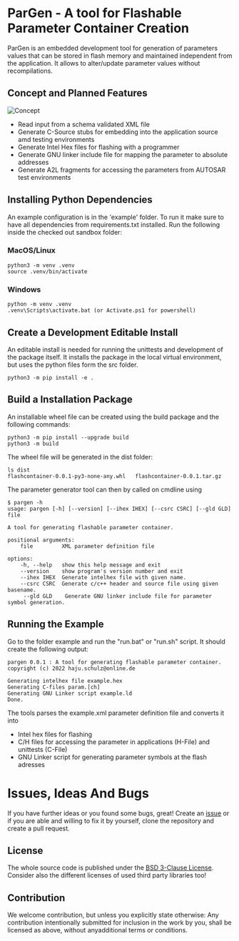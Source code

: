 # ParGen - A tool for Flashable Parameter Container Creation

ParGen is an embedded development tool for generation of parameters values that
can be stored in flash memory and maintained independent from the application.
It allows to alter/update parameter values without recompilations.

## Concept and Planned Features

![Concept](http://www.plantuml.com/plantuml/proxy?cache=no&src=https://raw.githubusercontent.com/nhjschulz/flashcontainer/master/overview.plantuml)

* Read input from a schema validated XML file
* Generate C-Source stubs for embedding into the application source amd testing environments
* Generate Intel Hex files for flashing with a programmer
* Generate GNU linker include file for mapping the parameter to absolute addresses
* Generate A2L fragments for accessing the parameters from AUTOSAR test environments

## Installing Python Dependencies

An example configuration is in the 'example' folder. To run it make sure to have
all dependencies from requirements.txt installed. Run the following inside the
checked out sandbox folder:

### MacOS/Linux

    python3 -m venv .venv
    source .venv/bin/activate

### Windows

    python -m venv .venv
    .venv\Scripts\activate.bat (or Activate.ps1 for powershell)

## Create a Development Editable Install

An editable install is needed for running the unittests and development of the package itself.
It installs the package in the local virtual environment, but uses the python files form the
src folder.

    python3 -m pip install -e .
## Build a Installation Package

An installable wheel file can be created using the build package and the following commands:
    
    python3 -m pip install --upgrade build
    python3 -m build

The wheel file will be generated in the dist folder:

    ls dist
    flashcontainer-0.0.1-py3-none-any.whl   flashcontainer-0.0.1.tar.gz

The parameter generator tool can then by called on cmdline using 

    $ pargen -h
    usage: pargen [-h] [--version] [--ihex IHEX] [--csrc CSRC] [--gld GLD] file

    A tool for generating flashable parameter container.

    positional arguments:
        file         XML parameter definition file

    options:
        -h, --help   show this help message and exit
        --version    show program's version number and exit
        --ihex IHEX  Generate intelhex file with given name.
        --csrc CSRC  Generate c/c++ header and source file using given basename.
         --gld GLD    Generate GNU linker include file for parameter symbol generation.    

## Running the Example

Go to the folder example and run the "run.bat" or "run.sh" script. It should create
the following output:

    pargen 0.0.1 : A tool for generating flashable parameter container.
    copyright (c) 2022 haju.schulz@online.de

    Generating intelhex file example.hex
    Generating C-files param.[ch]
    Generating GNU Linker script example.ld
    Done.

The tools parses the example.xml parameter definition file and converts it into
* Intel hex files for flashing
* C/H files for accessing the parameter in applications (H-File) and unittests (C-File)
* GNU Linker script for generating parameter symbols at the flash adresses

# Issues, Ideas And Bugs

If you have further ideas or you found some bugs, great! Create an [issue](https://github.com/issues) or if you are able and willing to fix it by yourself, clone the repository and create a pull request.

## License

The whole source code is published under the [BSD 3-Clause License](https://opensource.org/licenses/BSD-3-Clause/).
Consider also the different licenses of used third party libraries too!

## Contribution

We welcome contribution, but unless you explicitly state otherwise: Any contribution intentionally submitted for inclusion in the work by you, shall be licensed as above, without anyadditional terms or conditions.
